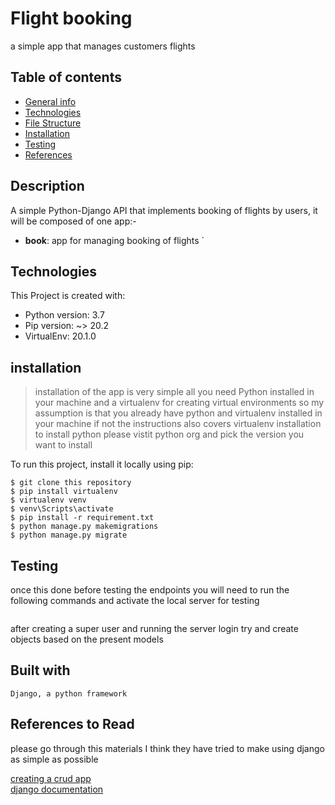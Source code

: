 # Flight booking
 a simple app that manages customers flights


## Table of contents
* [General info](#description)
* [Technologies](#technologies)
* [File Structure](#file-structure)
* [Installation](#installation)
* [Testing](#test)
* [References](#references-to-read)



## Description
A simple Python-Django API that implements booking of flights by  users, it will be
 composed of one app:-
 * <b>book</b>: app for managing  booking of flights
 `

## Technologies
This Project is created with:
* Python version: 3.7
* Pip version: ~> 20.2
* VirtualEnv: 20.1.0

## installation
 >installation of the app is very simple all you need Python installed in your machine and a virtualenv for creating
> virtual environments so my assumption is that you already have python and virtualenv installed in your machine if
> not the instructions also covers virtualenv installation
>to install python please vistit python org and pick the version you want to install

To run this project, install it locally using pip:
```
$ git clone this repository
$ pip install virtualenv
$ virtualenv venv
$ venv\Scripts\activate
$ pip install -r requirement.txt
$ python manage.py makemigrations
$ python manage.py migrate
```


## Testing
     
 once this done before testing the endpoints you will need to run the following commands and activate the local
  server for testing
  ```
  ```

after creating a super user and running the server login
try and create objects based on the present models
 
 
 ## Built with 
    Django, a python framework


## References to Read
please go through this materials I think they have tried to make using django as simple as possible

[creating a crud app](https://stackabuse.com/creating-a-rest-api-in-python-with-django)
<br>
[django documentation](https://docs.djangoproject.com/en/3.2/)
